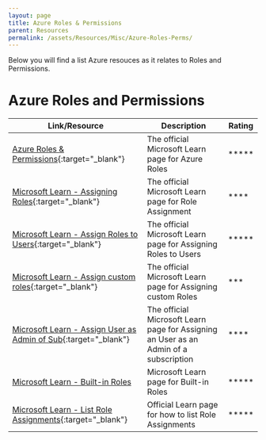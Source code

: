 ```yaml
---
layout: page
title: Azure Roles & Permissions
parent: Resources 
permalink: /assets/Resources/Misc/Azure-Roles-Perms/
---
```

Below you will find a list Azure resouces as it relates to Roles and Permissions.  

# Azure Roles and Permissions

| Link/Resource | Description | Rating |
|-------|--------|---------|
| [Azure Roles & Permissions](https://learn.microsoft.com/en-us/azure/role-based-access-control/rbac-and-directory-admin-roles/){:target="_blank"} | The official Microsoft Learn page for Azure Roles | ***** |
| [Microsoft Learn - Assigning Roles](https://learn.microsoft.com/en-us/azure/role-based-access-control/role-assignments-portal/){:target="_blank"} | The official Microsoft Learn page for Role Assignment| **** |
| [Microsoft Learn - Assign Roles to Users](https://learn.microsoft.com/en-us/azure/active-directory/roles/manage-roles-portal/){:target="_blank"}  | The official Microsoft Learn page for Assigning Roles to Users | ***** |
| [Microsoft Learn - Assign custom roles](https://learn.microsoft.com/en-us/azure/active-directory/roles/custom-assign-powershell/){:target="_blank"} | The official Microsoft Learn page for Assigning custom Roles | *** |
| [Microsoft Learn - Assign User as Admin of Sub](https://learn.microsoft.com/en-us/azure/role-based-access-control/role-assignments-portal-subscription-admin/){:target="_blank"} | The official Microsoft Learn page for Assigning an User as an Admin of a subscription | **** |
| [Microsoft Learn - Built-in Roles](https://learn.microsoft.com/en-us/azure/active-directory/roles/permissions-reference/) | Microsoft Learn page for Built-in Roles | ***** |
| [Microsoft Learn - List Role Assignments](https://learn.microsoft.com/en-us/azure/active-directory/roles/view-assignments/){:target="_blank"}  | Official Learn page for how to list Role Assignments | ***** |

